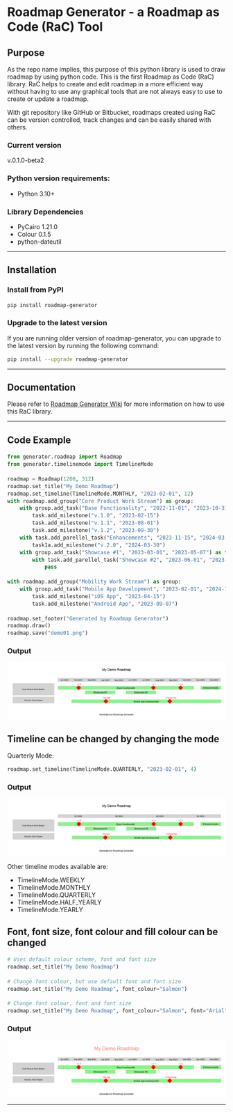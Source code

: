 # Roadmap Generator - a Roadmap as Code (RaC) Tool

## Purpose
As the repo name implies, this purpose of this python library is used to draw roadmap by using python code. This is the first Roadmap as Code (RaC) library. RaC helps to create and edit roadmap in a more efficient way without having to use any graphical tools that are not always easy to use to create or update a roadmap.

With git repository like GitHub or Bitbucket, roadmaps created using RaC can be version controlled, track changes and can be easily shared with others.

### Current version
v.0.1.0-beta2

### Python version requirements:
* Python 3.10+
  
### Library Dependencies
* PyCairo 1.21.0
* Colour 0.1.5
* python-dateutil

<hr>

## Installation
### Install from PyPI
```bash
pip install roadmap-generator
```
### Upgrade to the latest version
If you are running older version of roadmap-generator, you can upgrade to the latest version by running the following command:
```bash
pip install --upgrade roadmap-generator
```

<hr>

## Documentation
Please refer to [Roadmap Generator Wiki](https://github.com/csgoh/roadmap-generator/wiki) for more information on how to use this RaC library.

<hr>

## Code Example

```python 
from generator.roadmap import Roadmap
from generator.timelinemode import TimelineMode

roadmap = Roadmap(1200, 312)
roadmap.set_title("My Demo Roadmap")
roadmap.set_timeline(TimelineMode.MONTHLY, "2023-02-01", 12)
with roadmap.add_group("Core Product Work Stream") as group:
    with group.add_task("Base Functionality", "2022-11-01", "2023-10-31") as task:
        task.add_milestone("v.1.0", "2023-02-15")
        task.add_milestone("v.1.1", "2023-08-01")
        task.add_milestone("v.1.2", "2023-09-30")
    with task.add_parellel_task("Enhancements", "2023-11-15", "2024-03-31") as task1a:
        task1a.add_milestone("v.2.0", "2024-03-30")
    with group.add_task("Showcase #1", "2023-03-01", "2023-05-07") as task:
        with task.add_parellel_task("Showcase #2", "2023-06-01", "2023-08-07") as parellel_task:
            pass

with roadmap.add_group("Mobility Work Stream") as group:
    with group.add_task("Mobile App Development", "2023-02-01", "2024-12-07") as task:
        task.add_milestone("iOS App", "2023-04-15")
        task.add_milestone("Android App", "2023-09-07")

roadmap.set_footer("Generated by Roadmap Generator")
roadmap.draw()
roadmap.save("demo01.png")
```

### Output

![name](demo01.png)

## Timeline can be changed by changing the mode

Quarterly Mode:
```python
roadmap.set_timeline(TimelineMode.QUARTERLY, "2023-02-01", 4)
```

### Output
![name](demo03.png)

Other timeline modes available are:
* TimelineMode.WEEKLY
* TimelineMode.MONTHLY
* TimelineMode.QUARTERLY
* TimelineMode.HALF_YEARLY
* TimelineMode.YEARLY


## Font, font size, font colour and fill colour can be changed

```python
# Uses default colour scheme, font and font size
roadmap.set_title("My Demo Roadmap")

# Change font colour, but use default font and font size
roadmap.set_title("My Demo Roadmap", font_colour="Salmon")

# Change font colour, font and font size
roadmap.set_title("My Demo Roadmap", font_colour="Salmon", font="Arial", font_size=18)
```

### Output

![name](demo06.png)

<hr>
<br>


